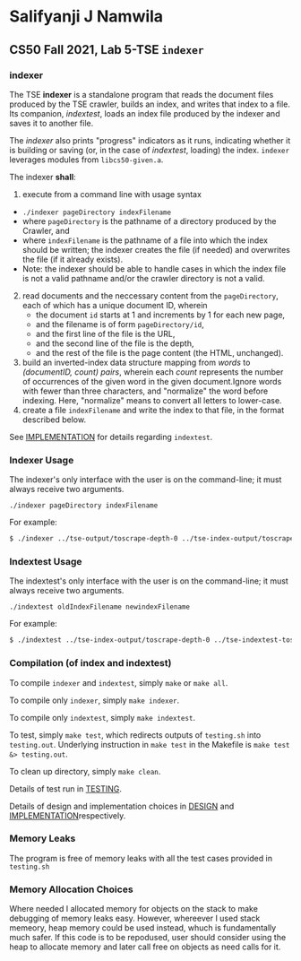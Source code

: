# Salifyanji J Namwila
## CS50 Fall 2021, Lab 5-TSE `indexer`

### indexer

The TSE **indexer** is a standalone program that reads the document files produced by the TSE crawler, builds an index, and writes that index to a file. Its companion, *indextest*, loads an index file produced by the indexer and saves it to another file.

The *indexer* also prints "progress" indicators as it runs, indicating whether it is building or saving (or, in the case of *indextest*, loading) the index. `indexer` leverages modules from `libcs50-given.a`.

The indexer **shall**:

1. execute from a command line with usage syntax
  * `./indexer pageDirectory indexFilename`
  * where `pageDirectory` is the pathname of a directory produced by the Crawler, and
  * where `indexFilename` is the pathname of a file into which the index should be written; the indexer creates the file (if needed) and overwrites the file (if it already exists).
  * Note: the indexer should be able to handle cases in which the index file is not a valid pathname and/or the crawler directory is not a valid.
2. read documents and the neccessary content from the `pageDirectory`, each of which has a unique document ID, wherein
   * the document `id` starts at 1 and increments by 1 for each new page,
   * and the filename is of form `pageDirectory/id`,
   * and the first line of the file is the URL,
   * and the second line of the file is the depth,
   * and the rest of the file is the page content (the HTML, unchanged).
3. build an inverted-index data structure mapping from *words* to *(documentID, count) pairs*, wherein each *count* represents the number of occurrences of the given word in the given document.Ignore words with fewer than three characters, and "normalize" the word before indexing. Here, "normalize" means to convert all letters to lower-case.
4. create a file `indexFilename` and write the index to that file, in the format described below.

See [IMPLEMENTATION](IMPLEMENTATION.md) for details regarding `indextest`.

### Indexer Usage

The indexer's only interface with the user is on the command-line; it must always receive two arguments.

```
./indexer pageDirectory indexFilename
```

For example:

``` bash
$ ./indexer ../tse-output/toscrape-depth-0 ../tse-index-output/toscrape-depth-0
```


### Indextest Usage

The indextest's only interface with the user is on the command-line; it must always receive two arguments.

```
./indextest oldIndexFilename newindexFilename
```

For example:

``` bash
$ ./indextest ../tse-index-output/toscrape-depth-0 ../tse-indextest-toscrape-depth-0
```

### Compilation (of index and indextest)

To compile `indexer` and `indextest`, simply `make` or `make all`.

To compile only `indexer`, simply `make indexer`.

To compile only `indextest`, simply `make indextest`.

To test, simply `make test`, which redirects outputs of `testing.sh` into `testing.out`. Underlying instruction in `make test` in the Makefile  is `make test &> testing.out`.

To clean up directory, simply `make clean`.

Details of test run in [TESTING](TESTING.md).

Details of design and implementation choices in [DESIGN](DESIGN.md) and [IMPLEMENTATION](IMPLEMENTATION.md)respectively.

### Memory Leaks
The program is free of memory leaks with all the test cases provided in `testing.sh`

### Memory Allocation Choices
Where needed I allocated memory for objects on the stack to make debugging of memory leaks easy. However, whereever I used stack memeory, heap memory could be used instead, whuch is fundamentally much safer. If this code is to be repodused, user should consider using the heap to allocate memory and later call free on objects as need calls for it.